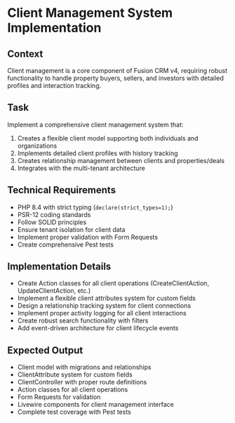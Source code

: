 # Client Management System Implementation

## Context
Client management is a core component of Fusion CRM v4, requiring robust functionality to handle property buyers, sellers, and investors with detailed profiles and interaction tracking.

## Task
Implement a comprehensive client management system that:

1. Creates a flexible client model supporting both individuals and organizations
2. Implements detailed client profiles with history tracking
3. Creates relationship management between clients and properties/deals
4. Integrates with the multi-tenant architecture

## Technical Requirements
- PHP 8.4 with strict typing (`declare(strict_types=1);`)
- PSR-12 coding standards
- Follow SOLID principles
- Ensure tenant isolation for client data
- Implement proper validation with Form Requests
- Create comprehensive Pest tests

## Implementation Details
- Create Action classes for all client operations (CreateClientAction, UpdateClientAction, etc.)
- Implement a flexible client attributes system for custom fields
- Design a relationship tracking system for client connections
- Implement proper activity logging for all client interactions
- Create robust search functionality with filters
- Add event-driven architecture for client lifecycle events

## Expected Output
- Client model with migrations and relationships
- ClientAttribute system for custom fields
- ClientController with proper route definitions
- Action classes for all client operations
- Form Requests for validation
- Livewire components for client management interface
- Complete test coverage with Pest tests
